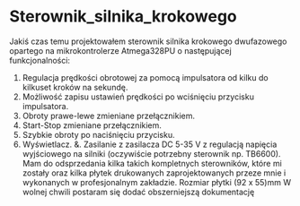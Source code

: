 # Sterownik_silnika_krokowego
Jakiś czas temu projektowałem sterownik silnika krokowego dwufazowego opartego na mikrokontrolerze Atmega328PU o następującej funkcjonalności:
1. Regulacja prędkości obrotowej za pomocą impulsatora od kilku do kilkuset kroków na sekundę. 
2. Możliwość zapisu ustawień prędkości po wciśnięciu przycisku impulsatora.
3. Obroty prawe-lewe zmieniane przełącznikiem.
4. Start-Stop zmieniane przełącznikiem.
5. Szybkie obroty po naciśnięciu przycisku.
6. Wyświetlacz.
&. Zasilanie z zasilacza DC 5-35 V z regulacją napięcia wyjściowego na silniki (oczywiście potrzebny sterownik np. TB6600). 
Mam do odsprzedania kilka takich kompletnych sterowników, które mi zostały oraz kilka płytek drukowanych zaprojektowanych przeze mnie i wykonanych w profesjonalnym zakładzie. Rozmiar płytki (92 x 55)mm
W wolnej chwili postaram się dodać obszerniejszą dokumentację
